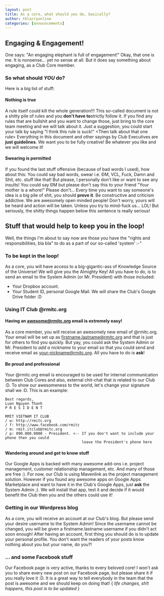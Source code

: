 ```yaml
---
layout: post
title: As a core, what should you do, basically?
author: tklarryonline
categories: [announcements]
---
```


> 

## Engaging & Engagement!

One says: "An engaging elephant is full of engagement!" Okay, that one
is me. It is nonsense... yet no sense at all. But it does say something
about engaging, as a Club Core member.

### So what should *YOU* do?

Here is a big list of stuff:

#### Nothing is true

A rule itself could kill the whole generation!!! This so-called document
is not a shitty pile of rules and you **don't have to**strictly follow
it. If you find any rules that are bullshit and you want to change
those, just bring to the core team meeting and we will talk about it.
Just a suggestion, you could start your talk by saying "I think this
rule is suck!" \<Then talk about that one rule\> Everything in this
document and other sayings by Club Executives are **just guidelines**.
We want you to be fully creative! Be whatever you like and we will
welcome it!

#### Swearing is permitted

If you found the last stuff offensive (because of bad words I used), how
about this: You could say bad words, swear i.e. ĐM, VCL, Fuck, Damn and
Shit, etc. stuff like that! But please, I personally don't like or want
to see any insults! You could say ĐM but please don't say this to your
friend "Your mother is a whore!" Please don't... Every time you want to
say someone's idea is a big pile of shit, you should **prove it**. Be
constructive and criticism addictive. We are awesomely open minded
people! Don't worry, yours will be heard and action will be taken.
Unless you try to mind-fuck us... LOL! But seriously, the shitty things
happen below this sentence is really serious!

## Stuff that would help to keep you in the loop!

Well, the things I'm about to say now are those you have the "rights and
responsibilities, bla bla" to do as a part of our so-called 'system' :-"

### To be kept in the loop!

As a core, you will have access to a big-gigantic-ass of Knowledge
Source of the Universe! We will give you the Almighty Key! All you have
to do, is to send an email to the System Admin (or Mr. President) with
those included:

-   Your Dropbox account.
-   Your Student ID, personal Google Mail. We will share the Club's
    Google Drive folder :D

### Using IT Club @rmitc.org

#### Having an [awesome@rmitc.org](mailto:awesome@rmitc.org) email is extremely easy!

As a core member, you will receive an awesomely new email of @rmitc.org.
Your email will be set up as
[firstname.lastname@rmitc.org](mailto:firstname.lastname@rmitc.org) and
that is just for others to find you quickly. But yay, you could ask the
System Admin or Mr. President to *add a nickname* to your email so that
you could send and receive email as
[your-nickname@rmitc.org](mailto:your-nickname@rmitc.org). All you have
to do is **ask**!

#### Be proud and professional

Your @rmitc.org email is encouraged to be used for internal
communication between Club Cores and also, external chit-chat that is
related to our Club :D. To show our awesomeness to the world, let's
change your signature shall we :D. This is an example:

    Best regards,
    Luan Nguyen Thanh
    P R E S I D E N T

    RMIT VIETNAM IT CLUB
    / w: http://rmitc.org
    / f: http://www.facebook.com/rmitc
    / m: rmit.itclub@rmitc.org
    / p: 090.000.0000 - President. <-- If you don't want to include your phone then you could
                                       leave the President's phone here

#### Wandering around and get to know stuff

Our Google Apps is backed with many awesome add-ons i.e. project
management, customer relationship management, etc. And many of those are
free :). For now, our Club is using Mavenlink as the project management
solution. However if you found any awesome apps on Google Apps
Marketplace and want to have it in the Club's Google Apps, just **ask**
the System Admin ;). We will install that app, test it and decide if it
would benefit the Club then you and the others could use it!

### Getting in our Wordpress blog

As a core, you will receive an account at our Club's blog. But please
send your desire username to the System Admin! Since the username cannot
be changed, you will be given a firstname.lastname username if you
didn't act soon enough! After having an account, first thing you should
do is to update your personal profile. You don't want the readers of
your posts know nothing about you but your name, do you?!

### ... and some Facebook stuff

Our Facebook page is very active, thanks to every beloved core! I won't
ask you to share every new post on our Facebook page, but please share
it if you really love it :D. It is a great way to tell everybody in the
team that the post is awesome and we should keep on doing that! { *life
changes, sh!t happens, this post is to be updated* }
